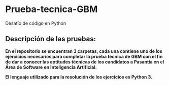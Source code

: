 # Prueba-tecnica-GBM
Desafío de código en Python

## Descripción de las pruebas:
 
**En el repositorio se encuentran 3 carpetas, cada una contiene uno de los ejercicios necesarios para completar la prueba técnica de GBM con el fin de dar a conocer las aptitudes técnicas de los candidatos a Pasantía en el Área de Software en Inteligencia Artificial.**

**El lenguaje utilizado para la resolución de los ejercicios es Python 3.**
